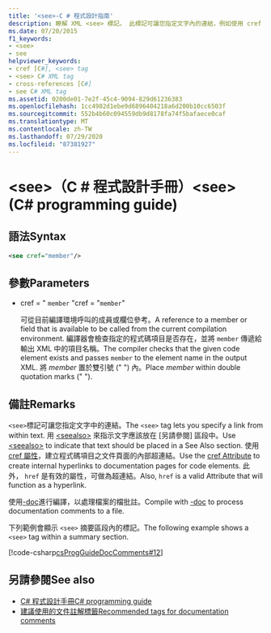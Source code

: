 ```yaml
---
title: '<see>-C # 程式設計指南'
description: 瞭解 XML <see> 標記。 此標記可讓您指定文字內的連結，例如使用 cref 屬性。
ms.date: 07/20/2015
f1_keywords:
- <see>
- see
helpviewer_keywords:
- cref [C#], <see> tag
- <see> C# XML tag
- cross-references [C#]
- see C# XML tag
ms.assetid: 0200de01-7e2f-45c4-9094-829d61236383
ms.openlocfilehash: 1cc4982d1ebe9d6896404218a6d200b10cc6503f
ms.sourcegitcommit: 552b4b60c094559db9d8178fa74f5bafaece0caf
ms.translationtype: MT
ms.contentlocale: zh-TW
ms.lasthandoff: 07/29/2020
ms.locfileid: "87381927"
---
```

# <a name="see-c-programming-guide"></a><span data-ttu-id="d3631-104">\<see>（C # 程式設計手冊）</span><span class="sxs-lookup"><span data-stu-id="d3631-104">\<see> (C# programming guide)</span></span>

## <a name="syntax"></a><span data-ttu-id="d3631-105">語法</span><span class="sxs-lookup"><span data-stu-id="d3631-105">Syntax</span></span>

```xml
<see cref="member"/>
```

## <a name="parameters"></a><span data-ttu-id="d3631-106">參數</span><span class="sxs-lookup"><span data-stu-id="d3631-106">Parameters</span></span>

- <span data-ttu-id="d3631-107">cref = " `member` "</span><span class="sxs-lookup"><span data-stu-id="d3631-107">cref = "`member`"</span></span>

  <span data-ttu-id="d3631-108">可從目前編譯環境呼叫的成員或欄位參考。</span><span class="sxs-lookup"><span data-stu-id="d3631-108">A reference to a member or field that is available to be called from the current compilation environment.</span></span> <span data-ttu-id="d3631-109">編譯器會檢查指定的程式碼項目是否存在，並將 `member` 傳遞給輸出 XML 中的項目名稱。</span><span class="sxs-lookup"><span data-stu-id="d3631-109">The compiler checks that the given code element exists and passes `member` to the element name in the output XML.</span></span> <span data-ttu-id="d3631-110">將 *member* 置於雙引號 (" ") 內。</span><span class="sxs-lookup"><span data-stu-id="d3631-110">Place *member* within double quotation marks (" ").</span></span>

## <a name="remarks"></a><span data-ttu-id="d3631-111">備註</span><span class="sxs-lookup"><span data-stu-id="d3631-111">Remarks</span></span>

<span data-ttu-id="d3631-112">`<see>`標記可讓您指定文字中的連結。</span><span class="sxs-lookup"><span data-stu-id="d3631-112">The `<see>` tag lets you specify a link from within text.</span></span> <span data-ttu-id="d3631-113">用 [\<seealso>](./seealso.md) 來指示文字應該放在 [另請參閱] 區段中。</span><span class="sxs-lookup"><span data-stu-id="d3631-113">Use [\<seealso>](./seealso.md) to indicate that text should be placed in a See Also section.</span></span> <span data-ttu-id="d3631-114">使用 [cref 屬性](./cref-attribute.md)，建立程式碼項目之文件頁面的內部超連結。</span><span class="sxs-lookup"><span data-stu-id="d3631-114">Use the [cref Attribute](./cref-attribute.md) to create internal hyperlinks to documentation pages for code elements.</span></span> <span data-ttu-id="d3631-115">此外， ``href`` 是有效的屬性，可做為超連結。</span><span class="sxs-lookup"><span data-stu-id="d3631-115">Also, ``href`` is a valid Attribute that will function as a hyperlink.</span></span>

<span data-ttu-id="d3631-116">使用[-doc](../../language-reference/compiler-options/doc-compiler-option.md)進行編譯，以處理檔案的檔批註。</span><span class="sxs-lookup"><span data-stu-id="d3631-116">Compile with [-doc](../../language-reference/compiler-options/doc-compiler-option.md) to process documentation comments to a file.</span></span>

<span data-ttu-id="d3631-117">下列範例會顯示 `<see>` 摘要區段內的標記。</span><span class="sxs-lookup"><span data-stu-id="d3631-117">The following example shows a `<see>` tag within a summary section.</span></span>

[!code-csharp[csProgGuideDocComments#12](~/samples/snippets/csharp/VS_Snippets_VBCSharp/csProgGuideDocComments/CS/DocComments.cs#12)]

## <a name="see-also"></a><span data-ttu-id="d3631-118">另請參閱</span><span class="sxs-lookup"><span data-stu-id="d3631-118">See also</span></span>

- [<span data-ttu-id="d3631-119">C# 程式設計手冊</span><span class="sxs-lookup"><span data-stu-id="d3631-119">C# programming guide</span></span>](../index.md)
- [<span data-ttu-id="d3631-120">建議使用的文件註解標籤</span><span class="sxs-lookup"><span data-stu-id="d3631-120">Recommended tags for documentation comments</span></span>](./recommended-tags-for-documentation-comments.md)
